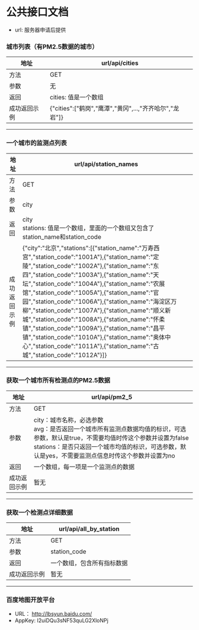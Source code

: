 # 公共接口文档

* url: 服务器申请后提供


### 城市列表（有PM2.5数据的城市）
| 地址 | url/api/cities|
| -- | -- |
| 方法 | GET |
| 参数 | 无 |
| 返回 | cities: 值是一个数组 |
|成功返回示例|{"cities":["鹤岗","鹰潭","黄冈",...,"齐齐哈尔","龙岩"]}|

---

### 一个城市的监测点列表
| 地址 | url/api/station_names |
| -- | -- |
| 方法 | GET |
| 参数 | city |
| 返回 |  city <br>  stations: 值是一个数组，里面的一个数组又包含了station_name和station_code  |
| 成功返回示例 | {"city":"北京","stations":[{"station_name":"万寿西宫","station_code":"1001A"},{"station_name":"定陵","station_code":"1002A"},{"station_name":"东四","station_code":"1003A"},{"station_name":"天坛","station_code":"1004A"},{"station_name":"农展馆","station_code":"1005A"},{"station_name":"官园","station_code":"1006A"},{"station_name":"海淀区万柳","station_code":"1007A"},{"station_name":"顺义新城","station_code":"1008A"},{"station_name":"怀柔镇","station_code":"1009A"},{"station_name":"昌平镇","station_code":"1010A"},{"station_name":"奥体中心","station_code":"1011A"},{"station_name":"古城","station_code":"1012A"}]}|

---

### 获取一个城市所有检测点的PM2.5数据
| 地址 | url/api/pm2_5 |
| -- | -- |
| 方法 | GET |
| 参数 | city：城市名称，必选参数<br> avg：是否返回一个城市所有监测点数据均值的标识，可选参数，默认是true，不需要均值时传这个参数并设置为false <br> stations：是否只返回一个城市均值的标识，可选参数，默认是yes，不需要监测点信息时传这个参数并设置为no |
| 返回 | 一个数组，每一项是一个监测点的数据 |
| 成功返回示例 | 暂无 |

---

### 获取一个检测点详细数据
| 地址 | url/api/all_by_station |
| -- | -- |
| 方法 | GET |
| 参数 | station_code |
| 返回 | 一个数组，包含所有指标数据 |
| 成功返回示例 | 暂无 |

---

### 百度地图开放平台
* URL： http://lbsyun.baidu.com/
* AppKey: I2uiDQu3sNF53quLG2XloNPj

